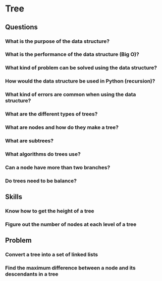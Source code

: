 # Tree

## Questions

###	What is the purpose of the data structure?
###	What is the performance of the data structure (Big O)?
###	What kind of problem can be solved using the data structure?
###	How would the data structure be used in Python (recursion)?
###	What kind of errors are common when using the data structure?
###	What are the different types of trees?
###	What are nodes and how do they make a tree?
###	What are subtrees?
###	What algorithms do trees use?
###	Can a node have more than two branches?
###	Do trees need to be balance?

## Skills

###	Know how to get the height of a tree
###	Figure out the number of nodes at each level of a tree

## Problem

###	Convert a tree into a set of linked lists
###	Find the maximum difference between a node and its descendants in a tree
